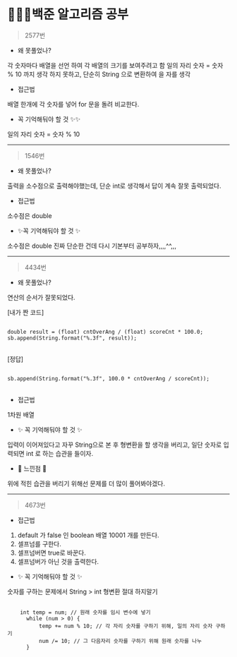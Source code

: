 # 👩🏻‍💻백준 알고리즘 공부

> 2577번
* 왜 못풀었나?

각 숫자마다 배열을 선언 하여 각 배열의 크기를 보여주려고 함
일의 자리 숫자 = 숫자 % 10 까지 생각 하지 못하고, 단순히 String 으로 변환하여 을 자를 생각
* 접근법

배열 한개에 각 숫자를 넣어 for 문을 돌려 비교한다.

* 꼭 기억해둬야 할 것 ✨✨

일의 자리 숫자 = 숫자 % 10
***
> 1546번
* 왜 못풀었나?

출력을 소수점으로 출력해야했는데, 단순 int로 생각해서 답이 계속 잘못 출력되었다.
* 접근법

소수점은 double

* ✨꼭 기억해둬야 할 것 ✨

소수점은 double 진짜 단순한 건데 다시 기본부터 공부하자,,,,^^,,,
***
> 4434번
* 왜 못풀었나?

연산의 순서가 잘못되었다.

[내가 짠 코드]
<pre>
<code>
double result = (float) cntOverAng / (float) scoreCnt * 100.0;
sb.append(String.format("%.3f", result));
</code>
</pre>
[정답]           
<pre>
<code>
sb.append(String.format("%.3f", 100.0 * cntOverAng / scoreCnt));
</code>
</pre>

* 접근법

1차원 배열

* ✨ 꼭 기억해둬야 할 것 ✨

입력이 이어져있다고 자꾸 String으로 본 후 형변환을 할 생각을 버리고, 일단 숫자로 입력되면 int 로 하는 습관을 들이자.

* 📖 느낀점 📖

위에 적힌 습관을 버리기 위해선 문제를 더 많이 풀어봐야겠다.

***
> 4673번

* 접근법

1. default 가 false 인 boolean 배열 10001 개를 만든다.
2. 셀프넘를 구한다.
3. 셀프넘버면 true로 바꾼다.
4. 셀프넘버가 아닌 것을 출력한다.

* ✨ 꼭 기억해둬야 할 것 ✨

숫자를 구하는 문제에서 String > int 형변환 절대 하지말기

<pre>
<code>
    int temp = num; // 원래 숫자를 임시 변수에 넣기
      while (num > 0) { 
          temp += num % 10; // 각 자리 숫자를 구하기 위해, 일의 자리 숫자 구하기
          num /= 10; // 그 다음자리 숫자를 구하기 위해 원래 숫자를 나누
      }
</code>
</pre> 
